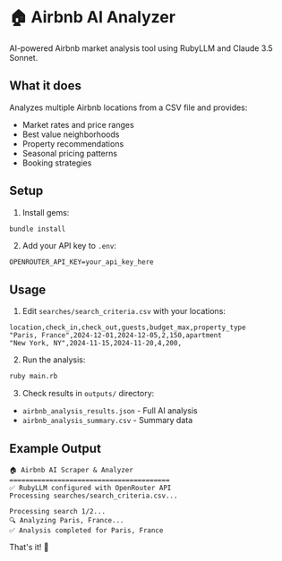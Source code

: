 # 🏠 Airbnb AI Analyzer

AI-powered Airbnb market analysis tool using RubyLLM and Claude 3.5 Sonnet.

## What it does

Analyzes multiple Airbnb locations from a CSV file and provides:
- Market rates and price ranges
- Best value neighborhoods
- Property recommendations
- Seasonal pricing patterns
- Booking strategies

## Setup

1. Install gems:
```bash
bundle install
```

2. Add your API key to `.env`:
```
OPENROUTER_API_KEY=your_api_key_here
```

## Usage

1. Edit `searches/search_criteria.csv` with your locations:
```csv
location,check_in,check_out,guests,budget_max,property_type
"Paris, France",2024-12-01,2024-12-05,2,150,apartment
"New York, NY",2024-11-15,2024-11-20,4,200,
```

2. Run the analysis:
```bash
ruby main.rb
```

3. Check results in `outputs/` directory:
- `airbnb_analysis_results.json` - Full AI analysis
- `airbnb_analysis_summary.csv` - Summary data

## Example Output

```
🏠 Airbnb AI Scraper & Analyzer
========================================
✅ RubyLLM configured with OpenRouter API
Processing searches/search_criteria.csv...

Processing search 1/2...
🔍 Analyzing Paris, France...
✅ Analysis completed for Paris, France
```

That's it! 🎉
